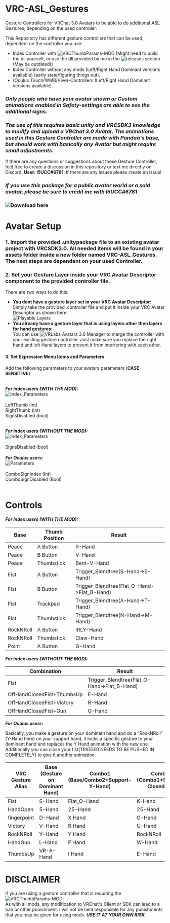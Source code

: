 # VRC-ASL_Gestures
Gesture Controllers for VRChat 3.0 Avatars to be able to do additional ASL Gestures, depending on the used controller.

This Repository has different gesture controllers that can be used, dependent on the controller you use:
- Index Controller with ![VRCThumbParams-MOD](https://github.com/benaclejames/VRCThumbParams) (Might need to build the dll yourself, or use the dll provided by me in the ![releases section](https://github.com/I5UCC/VRC-ASL_Gestures/releases/latest) (May be outdated))<br/>
- Index Controller without any mods (Left/Right Hand Dominant versions available) (early state/figuring things out).
- (Oculus Touch/WMR/Vive)-Controllers (Left/Right Hand Dominant versions available).

### ***Only people who have your avatar shown or Custom animations enabled in Safety-settings are able to see the additional signs.***<br/>
### ***The use of this requires basic unity and VRCSDK3 knowledge to modify and upload a VRChat 3.0 Avatar. The animations used in this Gesture Controller are made with Pandaa's base, but should work with basically any Avatar but might require small adjustments.***

If there are any questions or suggestions about these Gesture Controller, feel free to create a discussion in this repository or text me directly on Discord. **User: I5UCC#6781**. If there are any issues please create an issue!<br/>

### ***If you use this package for a public avatar world or a sold avatar, please be sure to credit me with I5UCC#6781***

### ![Download here](https://github.com/I5UCC/VRC-ASL_Gestures/releases/latest)

# Avatar Setup

### 1. Import the provided .unitypackage file to an existing avatar project with VRCSDK3.0. All needed items will be found in your assets folder inside a new folder named VRC-ASL_Gestures. The next steps are dependent on your used Controller.

### 2. Set your Gesture Layer inside your VRC Avatar Descriptor component to the provided controller file.

There are two ways to do this:
- **You dont have a gesture layer set in your VRC Avatar Descriptor:**<br/>
Simply take the provided .controller file and put it inside your VRC Avatar Descriptor as shown here:<br/>
![Playable Layers](https://i.imgur.com/b2D9R15.png)
- **You already have a gesture layer that is using layers other then layers for hand gestures:**<br/>
You can use ![VRLabs Avatars 3.0 Manager](https://github.com/VRLabs/VRChat-Avatars-3.0) to merge the controller with your existing gesture controller. Just make sure you replace the right hand and left Hand layers to prevent it from interfering with each other.<br/>

#### 3. Set Expression Menu Items and Parameters
Add the following parameters to your avatars parameters (**CASE SENSITIVE**): <br/><br/>

***For index users (WITH THE MOD):*** <br/>
![Index_Parameters](https://i.imgur.com/bSZOaXb.png)<br/><br/>
LeftThumb (int) <br/>
RightThumb (int) <br/>
SignsDisabled (bool) <br/><br/>

***For index users (WITHOUT THE MOD):*** <br/>
![Index_Parameters](https://i.imgur.com/JId1s05.png)<br/><br/>
SignsDisabled (bool) <br/><br/>
***For Oculus users:*** <br/>
![Parameters](https://i.imgur.com/bSZOaXb.png)<br/><br/>
ComboSignIndex (Int)<br/>
ComboSignDisabled (Bool)<br/><br/>

# Controls

***For index users (WITH THE MOD):*** <br/>

| Base | Thumb Position | Result |
| --- | --- | --- |
| Peace | A Button | R-Hand |
| Peace | B Button | V-Hand |
| Peace | Thumbstick | Bent-V-Hand |
| Fist | A Button | Trigger_Blendtree(S-Hand->E-Hand) |
| Fist | B Button | Trigger_Blendtree(Flat_O-Hand->Flat_B-Hand) |
| Fist | Trackpad | Trigger_Blendtree(A-Hand->T-Hand) |
| Fist | Thumbstick | Trigger_Blendtree(N-Hand->M-Hand) |
| RockNRoll | A Button | IRLY-Hand |
| RockNRoll | Thumbstick | Claw-Hand |
| Point | A Button | G-Hand |

***For index users (WITHOUT THE MOD):*** <br/>

| Combination | Result |
| --- | --- |
| Fist | Trigger_Blendtree(Flat_O-Hand->Flat_B-Hand) |
| OffHandClosedFist+ThumbsUp | E-Hand |
| OffHandClosedFist+Victory | R-Hand |
| OffHandClosedFist+Gun | G-Hand |

***For Oculus users:*** <br/>

Basically, you make a gesture on your dominant hand and do a "RockNRoll"(Y-Hand here) on your support hand, it locks a specific gesture to your dominant hand and replaces the Y Hand animation with the new one. Additionally you can close your fist(TRIGGER NEEDS TO BE PUSHED IN COMPLETELY) to give it another animation.

VRC Gesture Alias | Base <br/>(Gesture on Dominant Hand) | Combo1 <br/>(Base/Combo2+Support-Y-Hand) | Combo2 <br/>(Combo1+Support-ClosedFist) |
| --- | --- | --- | --- |
| Fist | S-Hand | Flat_O-Hand | K-Hand |
| HandOpen | 5-Hand | 25-Hand | 25-Hand |
| fingerpoint | D-Hand | X Hand | G-Hand |
| Victory | V-Hand | R Hand | U-Hand |
| RockNRoll | Y-Hand | Y Hand | RockNRoll |
| HandGun | L-Hand | F Hand | W-Hand |
| ThumbsUp | VR-A-Hand | I Hand | E-Hand |

# DISCLAIMER
If you are using a gesture controller that is requiring the ![VRCThumbParams-MOD](https://github.com/benaclejames/VRCThumbParams): <br/>
As with all mods, any modification to VRChat's Client or SDK can lead to a ban or other punishment.
I will not be held responsible for any punishments that you may be given for using mods.
***USE IT AT YOUR OWN RISK***
